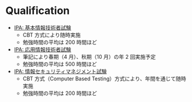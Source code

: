 # Qualification

- [IPA: 基本情報技術者試験](https://www.ipa.go.jp/shiken/kubun/fe.html)
  - CBT 方式により随時実施
  - 勉強時間の平均は 200 時間ほど
- [IPA: 応用情報技術者試験](https://www.ipa.go.jp/shiken/kubun/ap.html)
  - 筆記により春期（4 月）、秋期（10 月）の年 2 回実施予定
  - 勉強時間の平均は 500 時間ほど
- [IPA: 情報セキュリティマネジメント試験](https://www.ipa.go.jp/shiken/kubun/sg/index.html)
  - CBT 方式（Computer Based Testing）方式により、年間を通じて随時実施
  - 勉強時間の平均は 200 時間ほど
